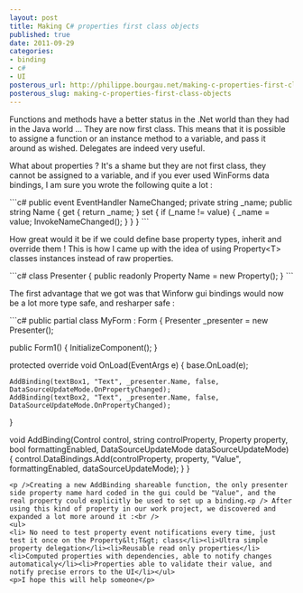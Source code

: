 ```yaml
---
layout: post
title: Making C# properties first class objects
published: true
date: 2011-09-29
categories:
- binding
- c#
- UI
posterous_url: http://philippe.bourgau.net/making-c-properties-first-class-objects
posterous_slug: making-c-properties-first-class-objects
---
```

<p>Functions and methods have a better status in the .Net world than they had in the Java world ... They are now first class. This means that it is possible to assigne a function or an instance method to a variable, and pass it around as wished. Delegates are indeed very useful.<p /> What about properties ? It's a shame but they are not first class, they cannot be assigned to a variable, and if you ever used WinForms data bindings, I am sure you wrote the following quite a lot :</p>
<p>
```c#
public event EventHandler NameChanged;
private string _name;
public string Name
{
  get
  {
    return _name;
  }
  set
  {
    if (_name != value)
    {
      _name = value;
      InvokeNameChanged();
     }
  }
}
```
<p />How great would it be if we could define base property types, inherit and override them ! This is how I came up with the idea of using Property&lt;T&gt; classes instances instead of raw properties.<p />
```c#
class Presenter
{
  public readonly Property<string> Name = new Property<string>();
}
```
<p />The first advantage that we got was that Winforw gui bindings would now be a lot more type safe, and resharper safe :<p />
```c#
public partial class MyForm : Form
{
  Presenter _presenter = new Presenter();

  public Form1()
  {
    InitializeComponent();
  }

  protected override void OnLoad(EventArgs e)
   {
    base.OnLoad(e);

    AddBinding(textBox1, "Text", _presenter.Name, false, DataSourceUpdateMode.OnPropertyChanged);
    AddBinding(textBox2, "Text", _presenter.Name, false, DataSourceUpdateMode.OnPropertyChanged);
   }

  void AddBinding<T>(Control control, string controlProperty, Property<T> property, bool formattingEnabled, DataSourceUpdateMode dataSourceUpdateMode)
  {
    control.DataBindings.Add(controlProperty, property, "Value", formattingEnabled, dataSourceUpdateMode);
   }
}
```
<p />Creating a new AddBinding shareable function, the only presenter side property name hard coded in the gui could be "Value", and the real property could explicitly be used to set up a binding.<p /> After using this kind of property in our work project, we discovered and expanded a lot more around it :<br />
<ul>
<li> No need to test property event notifications every time, just test it once on the Property&lt;T&gt; class</li><li>Ultra simple property delegation</li><li>Reusable read only properties</li><li>Computed properties with dependencies, able to notify changes automaticaly</li><li>Properties able to validate their value, and notify precise errors to the UI</li></ul>
<p>I hope this will help someone</p>
